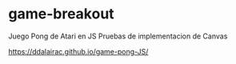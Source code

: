 # game-breakout
Juego Pong de Atari en JS
Pruebas de implementacion de Canvas

https://ddalairac.github.io/game-pong-JS/
